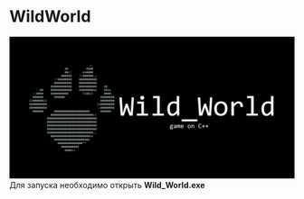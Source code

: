# WildWorld
![alt-текст](https://github.com/Jourloy/Wild_World/blob/master/WildWorld.png "Логотип")
Для запуска необходимо открыть **Wild_World.exe**
